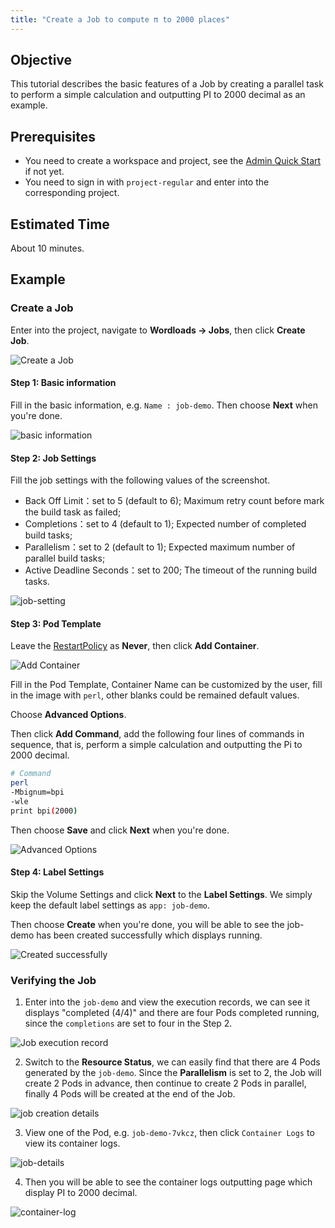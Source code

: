 ```yaml
---
title: "Create a Job to compute π to 2000 places"
---
```


## Objective

This tutorial describes the basic features of a Job by creating a parallel task to perform a simple calculation and outputting PI to 2000 decimal as an example.

## Prerequisites

- You need to create a workspace and project, see the [Admin Quick Start](../admin-quick-start) if not yet.
- You need to sign in with `project-regular` and enter into the corresponding project.

## Estimated Time

About 10 minutes.

## Example

### Create a Job

Enter into the project, navigate to **Wordloads → Jobs**, then click **Create Job**.

![Create a Job](/demo3-create-job-en.png)

#### Step 1: Basic information

Fill in the basic information, e.g. `Name : job-demo`. Then choose **Next** when you're done. 

![basic information](/demo3-job-basic-en.png)

#### Step 2: Job Settings

Fill the job settings with the following values of the screenshot.

- Back Off Limit：set to 5 (default to 6); Maximum retry count before mark the build task as failed; 
- Completions：set to 4 (default to 1); Expected number of completed build tasks;
- Parallelism：set to 2 (default to 1); Expected maximum number of parallel build tasks;
- Active Deadline Seconds：set to 200; The timeout of the running build tasks.

![job-setting](/demo-job-setting-en.png)

#### Step 3: Pod Template

Leave the [RestartPolicy](https://kubernetes.io/docs/concepts/workloads/Pods/pod-lifecycle/#restart-policy) as **Never**, then click **Add Container**.

![Add Container](https://pek3b.qingstor.com/kubesphere-docs/png/20190326142614.png)

Fill in the Pod Template, Container Name can be customized by the user, fill in the image with `perl`, other blanks could be remained default values.

Choose **Advanced Options**.

Then click **Add Command**, add the following four lines of commands in sequence, that is, perform a simple calculation and outputting the Pi to 2000 decimal.

```bash
# Command
perl
-Mbignum=bpi
-wle
print bpi(2000)
```

Then choose **Save** and click **Next** when you're done.

![Advanced Options](/job-demo-container-en.png) 


#### Step 4: Label Settings

Skip the Volume Settings and click **Next** to the **Label Settings**. We simply keep the default label settings as `app: job-demo`.

Then choose **Create** when you're done, you will be able to see the job-demo has been created successfully which displays running.

![Created successfully](/demo3-job-list-en.png)

### Verifying the Job

1. Enter into the `job-demo` and view the execution records, we can see it displays "completed (4/4)" and there are four Pods completed running, since the `completions` are set to four in the Step 2.

![Job execution record](/demo3-job-execution-record-en.png)

2. Switch to the **Resource Status**, we can easily find that there are 4 Pods generated by the `job-demo`. Since the **Parallelism** is set to 2, the Job will create 2 Pods in advance, then continue to create 2 Pods in parallel, finally 4 Pods will be created at the end of the Job.

![job creation details](/demo3-job-creation-details-en.png)

3. View one of the Pod, e.g. `job-demo-7vkcz`, then click `Container Logs` to view its container logs. 

![job-details](/demo3-job-container-en.png)

4. Then you will be able to see the container logs outputting page which display PI to 2000 decimal.

![container-log](/demo3-container-log-en.png)


